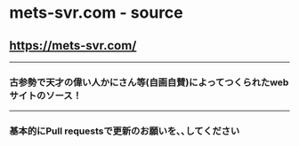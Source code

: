# mets-svr.com - source
## https://mets-svr.com/
---
### 古参勢で天才の偉い人かにさん等(自画自賛)によってつくられたwebサイトのソース！
---
### 基本的にPull requestsで更新のお願いを､､してください
